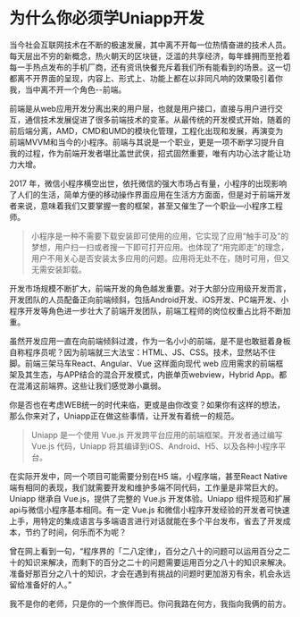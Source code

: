 # 为什么你必须学Uniapp开发

当今社会互联网技术在不断的极速发展，其中离不开每一位热情奋进的技术人员。每天层出不穷的新概念，热火朝天的区块链，泛滥的共享经济，每年蜂拥而至抢着每一手热点发布的手机厂商，还有资讯快餐充斥着我们所有能看到的场景。这一切都离不开界面的呈现，内容上、形式上、功能上都在以非同凡响的效果吸引着你我，当中离不开一个角色--前端。

前端是从web应用开发分离出来的用户层，也就是用户接口，直接与用户进行交互，通信技术发展促进了很多前端技术的变革。从最传统的开发模式开始，随着的前后端分离，AMD，CMD和UMD的模块化管理，工程化出现和发展，再演变为前端MVVM和当今的小程序。前端与其说是一个职业，更是一项不断学习提升自我的过程，作为前端开发者堪比盖世武侠，招式固然重要，唯有内功心法才能让功力大增。

2017 年，微信小程序横空出世，依托微信的强大市场占有量，小程序的出现影响了人们的生活，简单方便的移动操作界面应用在生活方方面面，但是对于前端开发者来说，意味着我们又要掌握一套的框架，甚至又催生了一个职业—小程序工程师。

> 小程序是一种不需要下载安装即可使用的应用，它实现了应用“触手可及”的梦想，用户扫一扫或者搜一下即可打开应用。也体现了“用完即走”的理念，用户不用关心是否安装太多应用的问题。应用将无处不在，随时可用，但又无需安装卸载。

开发市场规模不断扩大，前端开发的角色越发重要。对于大部分应用级开发而言，开发团队的人员配备正向前端倾斜，包括Android开发、iOS开发、PC端开发、小程序开发等角色进一步壮大了前端开发团队，前端工程师的岗位权重占比将不断加重。

虽然开发应用一直在向前端倾斜过渡，作为一名小小的前端，是不是也敢挺着身板自称程序员呢？因为前端就三大法宝：HTML、JS、CSS。技术，显然站不住脚。前端三架马车React、Angular、Vue 这样面向现代 web 应用需求的前端框架及其生态，与APP结合的混合开发模式，内嵌单页webview，Hybrid App。都在混淆这前端界。这些让我们感觉渺小羸弱。

你是否也在考虑WEB统一的时代来临，更或是由你改变？如果你有这样的想法，那么你来对了，Uniapp正在做这些事情，让开发有着统一的规范。

> Uniapp 是一个使用 Vue.js 开发跨平台应用的前端框架。开发者通过编写 Vue.js 代码，Uniapp 将其编译到iOS、Android、H5、以及各种小程序平台。

在实际开发中，同一个项目可能需要分别在H5 端，小程序端，甚至React Native 端有相同的表现，我们就需要开发和维护多端不同代码，工作量是非常巨大的。Uniapp 继承自 Vue.js，提供了完整的 Vue.js 开发体验。Uniapp 组件规范和扩展api与微信小程序基本相同。有一定 Vue.js 和微信小程序开发经验的开发者可快速上手，用特定的集成语言与多端语言进行对话就能在多个平台发布，省去了开发成本，节约了时间，何乐而不为呢？

曾在网上看到一句，“程序界的「二八定律」，百分之八十的问题可以运用百分之二十的知识来解决，而剩下的百分之二十的问题需要运用百分之八十的知识来解决。准备好那百分之八十的知识，才会在遇到有挑战的问题时更加游刃有余，机会永远留给准备好的人。”

我不是你的老师，只是你的一个旅伴而已。你问我路在何方，我指向我俩的前方。



